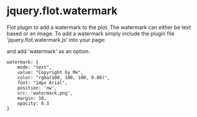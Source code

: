 jquery.flot.watermark
=====================

Flot plugin to add a watermark to the plot. The watermark can either be text based or an image. To add a watermark simply include the plugin file 'jquery.flot.watermark.js' into your page:

  <script type="text/javascript" src="js/jquery.flot.watermark.js"></script>

and add 'watermark' as an option. 

	watermark: {
		mode: "text",
		value: "Copyright by Me",
		color: "rgba(100, 100, 100, 0.80)",
		font: "14px Arial",
		position: 'nw',
		src: 'watermark.png',
		margin: 10,
		opacity: 0.3
	}

